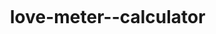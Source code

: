 # love-meter--calculator
<!DOCTYPE html>
<html lang="en">
<head>
    <meta charset="UTF-8">
    <meta name="viewport" content="width=device-width, initial-scale=1.0">
    <title>love test</title>
    <link rel ="icon" href="C:\Users\kumar\OneDrive\Desktop\javascript.js\love logo.jpeg">
    <style>
        *{
            margin: 10px;
            padding: 10px;
        }
        body{
            background-image: url("./l.jpg");
            background-repeat: no-repeat;
            background-size: 100%;
        }
        .form{
            position:relative;
        }
        #txt-1{
            border-radius: 8px;
            border: 2px solid blue;
            width: 200px;
            height:15px;
            position:absolute;
            top:30%;
            bottom: 70%;
            right:30%;
            left:30%;
        }
        #txt-2{
            border-radius: 8px;
            border: 2px solid blue;
            width: 200px;
            height:15px;
            position:absolute;
            top:30%;
            bottom: 70%;
            right:50%;
            left:50%;
        }
        #txt-1:hover{
            border: 3px solid greenyellow;

        }
        #txt-2:hover{
            border: 3px solid greenyellow;
            
        }
        button{
            border-radius:10px;
            width: 150px;
            height: 40px;
            text-align: center;
            font-size: larger;
            position: fixed;
            top:40%;
            bottom: 60%;
            left: 42%;
            right: 44%;
            background-color:slategray;
            color:tomato;
            font-weight: bold;
        
        }
        button:hover{
            background-color: blueviolet;
            color: white;
            
        }
        h2{
            color: fuchsia;
            text-align: center;
            font-weight: bold;
        }
    </style>
</head>
<body>
    <h2>check your love meter</h2>
    <form>
        <input id="txt-1" type="text" placeholder="first person" onfocus="this.value=''">
        <input id="txt-2" type="text" placeholder="second person" onfocus="this.value=''">
        <br>
    </form>
    <button type="button" onclick="loveScore()">check</button>
    <p id="demo"></p>
    <script>
       function loveScore(){
            var name1=document.getElementById("txt-1").value;
            var name2=document.getElementById("txt-2").value;
            if(name1.length<=3){
              alert("enter more character");  
            }
            if(name1.length<=3){
              alert("enter more character");  
            }

            else{
                var love=Math.random()*100;
                love=Math.floor(love);
                alert(love+"%")
            }


       }
    </script>
</body>
</html>
